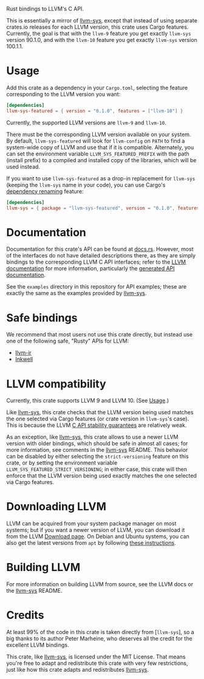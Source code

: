 Rust bindings to LLVM's C API.

This is essentially a mirror of [llvm-sys], except that instead of using
separate crates.io releases for each LLVM version, this crate uses Cargo
features. Currently, the goal is that with the `llvm-9` feature you get
exactly `llvm-sys` version 90.1.0, and with the `llvm-10` feature you get
exactly `llvm-sys` version 100.1.1.

# Usage

Add this crate as a dependency in your `Cargo.toml`, selecting the feature
corresponding to the LLVM version you want:

```toml
[dependencies]
llvm-sys-featured = { version = "0.1.0", features = ["llvm-10"] }
```

Currently, the supported LLVM versions are `llvm-9` and `llvm-10`.

There must be the corresponding LLVM version available on your system.
By default, `llvm-sys-featured` will look for `llvm-config` on `PATH` to find
a system-wide copy of LLVM and use that if it is compatible.
Alternately, you can set the environment variable `LLVM_SYS_FEATURED_PREFIX`
with the path (install prefix) to a compiled and installed copy of the
libraries, which will be used instead.

If you want to use `llvm-sys-featured` as a drop-in replacement for
`llvm-sys` (keeping the `llvm-sys` name in your code), you can use Cargo's
[dependency renaming] feature:

```toml
[dependencies]
llvm-sys = { package = "llvm-sys-featured", version = "0.1.0", features = ["llvm-10"] }
```

[dependency renaming]: https://doc.rust-lang.org/cargo/reference/specifying-dependencies.html#renaming-dependencies-in-cargotoml

# Documentation

Documentation for this crate's API can be found at
[docs.rs](https://docs.rs/llvm-sys-featured).
However, most of the interfaces do not have detailed descriptions there, as
they are simply bindings to the corresponding LLVM C API interfaces; refer to
the [LLVM documentation](https://llvm.org/docs/) for more information,
particularly the [generated API documentation](https://llvm.org/doxygen).

See the `examples` directory in this repository for API examples; these
are exactly the same as the examples provided by [llvm-sys].

# Safe bindings

We recommend that most users not use this crate directly, but instead use one
of the following safe, "Rusty" APIs for LLVM:
  * [llvm-ir](https://crates.io/crates/llvm-ir)
  * [Inkwell](https://github.com/TheDan64/inkwell)

# LLVM compatibility

Currently, this crate supports LLVM 9 and LLVM 10.  (See [Usage](#usage).)

Like [llvm-sys], this crate checks that the LLVM version being used matches the
one selected via Cargo features (or crate version in `llvm-sys`'s case).
This is because the LLVM [C API stability guarantees][c-api-stability] are
relatively weak.

[c-api-stability]: http://llvm.org/docs/DeveloperPolicy.html#c-api-changes

As an exception, like [llvm-sys], this crate allows to use a newer LLVM
version with older bindings, which should be safe in almost all cases; for
more information, see comments in the [llvm-sys] README.
This behavior can be disabled by either selecting the `strict-versioning`
feature on this crate, or by setting the environment variable
`LLVM_SYS_FEATURED_STRICT_VERSIONING`; in either case, this crate will then
enforce that the LLVM version being used exactly matches the one selected via
Cargo features.

# Downloading LLVM

LLVM can be acquired from your system package manager on most systems; but if
you want a newer version of LLVM, you can download it from the LLVM [Download
page](https://releases.llvm.org/download.html). On Debian and Ubuntu systems,
you can also get the latest versions from `apt` by following [these
instructions](https://apt.llvm.org/).

# Building LLVM

For more information on building LLVM from source, see the LLVM docs or the
[llvm-sys] README.

# Credits

At least 99% of the code in this crate is taken directly from [`llvm-sys`],
so a big thanks to its author Peter Marheine, who deserves all the credit for
the excellent LLVM bindings.

This crate, like [llvm-sys], is licensed under the MIT License. That means
you're free to adapt and redistribute this crate with very few restrictions,
just like how this crate adapts and redistributes [llvm-sys].

[llvm-sys]: https://gitlab.com/taricorp/llvm-sys.rs
